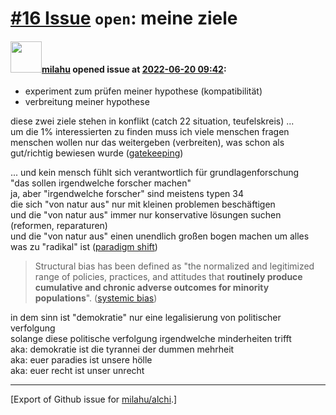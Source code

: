 [\#16 Issue](https://github.com/milahu/alchi/issues/16) `open`: meine ziele
===========================================================================

#### <img src="https://avatars.githubusercontent.com/u/12958815?v=4" width="50">[milahu](https://github.com/milahu) opened issue at [2022-06-20 09:42](https://github.com/milahu/alchi/issues/16):

-   experiment zum prüfen meiner hypothese (kompatibilität)
-   verbreitung meiner hypothese

diese zwei ziele stehen in konflikt (catch 22 situation, teufelskreis)
...  
um die 1% interessierten zu finden muss ich viele menschen fragen  
menschen wollen nur das weitergeben (verbreiten), was schon als
gut/richtig bewiesen wurde
([gatekeeping](https://en.wikipedia.org/wiki/Gatekeeping_(communication)))

... und kein mensch fühlt sich verantwortlich für grundlagenforschung  
"das sollen irgendwelche forscher machen"  
ja, aber "irgendwelche forscher" sind meistens typen 34  
die sich "von natur aus" nur mit kleinen problemen beschäftigen  
und die "von natur aus" immer nur konservative lösungen suchen
(reformen, reparaturen)  
und die "von natur aus" einen unendlich großen bogen machen um alles was
zu "radikal" ist ([paradigm
shift](https://en.wikipedia.org/wiki/Paradigm_shift))

> Structural bias has been defined as "the normalized and legitimized
> range of policies, practices, and attitudes that **routinely produce
> cumulative and chronic adverse outcomes for minority populations**".
> ([systemic bias](https://en.wikipedia.org/wiki/Systemic_bias))

in dem sinn ist "demokratie" nur eine legalisierung von politischer
verfolgung  
solange diese politische verfolgung irgendwelche minderheiten trifft  
aka: demokratie ist die tyrannei der dummen mehrheit  
aka: euer paradies ist unsere hölle  
aka: euer recht ist unser unrecht

------------------------------------------------------------------------

\[Export of Github issue for
[milahu/alchi](https://github.com/milahu/alchi).\]
